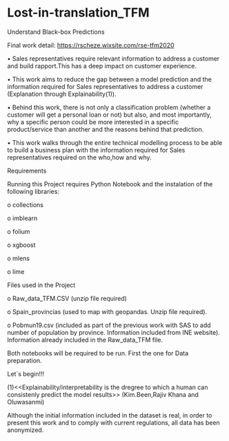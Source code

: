 # Lost-in-translation_TFM
Understand Black-box Predictions

Final work detail:  https://rscheze.wixsite.com/rse-tfm2020

•	Sales representatives require relevant information to address a customer and build rapport.This has a deep impact on customer experience.

•	This work aims to reduce the gap between a model prediction and the information required for Sales representatives to address a customer (Explanation through Explainability(1)).

•	Behind this work, there is not only a classification problem (whether a customer will get a personal loan or not) but also, and most importantly, why a specific person could be more interested in a specific product/service than another and the reasons behind that prediction.

•	This work walks through the entire technical modelling process to be able to build a business plan with the information required for Sales representatives required on the who,how and why.

Requirements 

Running this Project requires Python Notebook and the instalation of the following libraries:

o	collections

o	imblearn

o	folium

o	xgboost  

o	mlens

o	lime

Files used in the Project

o	Raw_data_TFM.CSV (unzip file required)

o	Spain_provincias (used to map with geopandas. Unzip file required).

o	Pobmun19.csv (included as part of the previous work with SAS to add number of population by province. Information included from INE website). Information already included in the Raw_data_TFM file.

Both notebooks will be required to be run. First the one for Data preparation.


Let´s begin!!! 

(1)<<Explainability/interpretability is the dregree to which a human can consistenly predict the model results>> (Kim.Been,Rajiv Khana and Oluwasanmi) 


Although the initial information included in the dataset is real, in order to present this work and to comply with current regulations, all data has been anonymized.  

